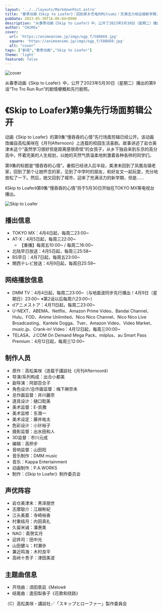 ```yaml
---
layout: '../../layouts/MarkdownPost.astro'
title: "春季动画《Skip to Loafer》：回到家乡充电的Mitsumi！充满活力地迎接新学期...第9话先行剧照公开"
pubDate: 2023-05-30T16:00:04+0900
description: "从春季动画《Skip to Loafer》中，公开了2023年5月30日（星期二）播出的第9话“Tro Tro Run Run”的剧情梗概和先行剧照。"
author: "CHiRO★"
cover:
  url: 'https://animeanime.jp/imgs/ogp_f/588669.jpg'
  square: 'https://animeanime.jp/imgs/ogp_f/588669.jpg'
  alt: "cover"
tags: ["新闻","春季动画","Skip to Loafer"]
theme: 'light'
featured: false
---
```


![cover](https://animeanime.jp/imgs/ogp_f/588669.jpg)

从春季动画《Skip to Loafer》中，公开了2023年5月30日（星期二）播出的第9话“Tro Tro Run Run”的剧情梗概和先行剧照。
# 《Skip to Loafer》第9集先行场面剪辑公开

动画《Skip to Loafer》的第9集“慢吞吞的心情”先行场面剪辑已经公开。该动画改编自高松美咲在《月刊Afternoon》上连载的校园生活喜剧。故事讲述了岩仓美津未这个“虽然学习很好但是距离感很奇怪”的女孩子，从乡下独自来到东京的高分高中，怀着完美的人生规划，以她的天然气质温柔地刺激着各种各样的同学们。

第9集的标题是“慢吞吞的心情”。暑假已经进入后半段，美津未回到了凤凰岛镇老家，回到了那个让她怀念的家，见到了中学时的朋友，和好友文一起玩耍，充分地放松了一下。然后，她又回到了城市，迎来了充满活力的新学期，但是……

《Skip to Loafer》第9集“慢吞吞的心情”将于5月30日开始在TOKYO MX等电视台播出。

![Skip to Loafer](https://img.moegirl.org.cn/common/thumb/7/7f/Skip_to_Loafer.jpg/250px-Skip_to_Loafer.jpg)

## 播出信息

- TOKYO MX：4月4日起，每周二23:00~
- AT-X：4月5日起，每周三22:00~
  - 【重播】每周五10:00~ / 每周二16:00~
- 北陆早日放送：4月5日起，每周三25:58~
- BS早日：4月7日起，每周五23:00~
- 関西テレビ放送：4月9日起，每周日25:59~

## 网络播放信息

- DMM TV：4月4日起，每周二23:00~（与地面波同步先行播出！4月9日（星期日）23:00~ ※第2话以后每周六23:00~）
- dアニメストア：4月11日起，每周二23:00~
- U-NEXT、ABEMA、Netflix、Amazon Prime Video、Bandai Channel、Hulu、FOD、Anime Unlimited、Nico Nico Channel、Nico Nico Live Broadcasting、Kantele Dogga、Tver、Amazon Video、Video Market、music.jp、Crank-in! Video：4月12日起，每周三00:00~
- TELASA、J:COM On Demand Mega Pack、milplus、au Smart Pass Premium：4月12日起，每周三12:00~

## 制作人员

- 原作：高松美咲（连载于講談社《月刊Afternoon》）
- 导演/系列构成：出合小都美
- 副导演：阿部百合子
- 角色设计/总作画监督：梅下麻奈未
- 总作画监督：井川麗奈
- 道具设计：樋口聡美
- 美术监督：E-凯撒
- 美术监修：东潤一
- 美术设定：藤井祐太
- 色彩设计：小针裕子
- 摄影监督：出水田和人
- 3D监督：市川元成
- 编辑：高桥步
- 音响监督：山田阳
- 音乐制作：DMM music
- 音乐：Kappa Entertainment
- 动画制作：P.A.WORKS
- 制作：《Skip to Loafer》制作委员会

## 声优阵容

- 岩仓美津未：黑泽朋世
- 志摩聪介：江越彬紀
- 江头美嘉：寺崎裕香
- 村重结月：内田真礼
- 久留米诚：潘惠美
- NAO：斋贺实月
- 迎井司：田中光
- 山田健斗：村瀬歩
- 兼近鸣海：木村良平
- 高岭十贵子：津田美波

## 主题曲信息

- 开场曲：須田景凪《Melow》
- 结尾曲：逢田梨香子《花歌和绕路》

（C）高松美咲・講談社／「スキップとローファー」製作委員会